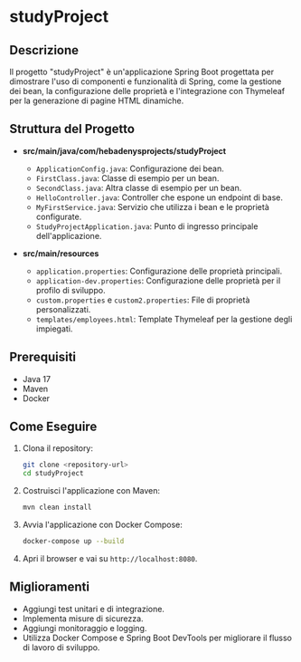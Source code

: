 # studyProject

## Descrizione
Il progetto "studyProject" è un'applicazione Spring Boot progettata per dimostrare l'uso di componenti e funzionalità di Spring, come la gestione dei bean, la configurazione delle proprietà e l'integrazione con Thymeleaf per la generazione di pagine HTML dinamiche.

## Struttura del Progetto

- **src/main/java/com/hebadenysprojects/studyProject**
  - `ApplicationConfig.java`: Configurazione dei bean.
  - `FirstClass.java`: Classe di esempio per un bean.
  - `SecondClass.java`: Altra classe di esempio per un bean.
  - `HelloController.java`: Controller che espone un endpoint di base.
  - `MyFirstService.java`: Servizio che utilizza i bean e le proprietà configurate.
  - `StudyProjectApplication.java`: Punto di ingresso principale dell'applicazione.

- **src/main/resources**
  - `application.properties`: Configurazione delle proprietà principali.
  - `application-dev.properties`: Configurazione delle proprietà per il profilo di sviluppo.
  - `custom.properties` e `custom2.properties`: File di proprietà personalizzati.
  - `templates/employees.html`: Template Thymeleaf per la gestione degli impiegati.

## Prerequisiti

- Java 17
- Maven
- Docker

## Come Eseguire

1. Clona il repository:
    ```sh
    git clone <repository-url>
    cd studyProject
    ```

2. Costruisci l'applicazione con Maven:
    ```sh
    mvn clean install
    ```

3. Avvia l'applicazione con Docker Compose:
    ```sh
    docker-compose up --build
    ```

4. Apri il browser e vai su `http://localhost:8080`.

## Miglioramenti

- Aggiungi test unitari e di integrazione.
- Implementa misure di sicurezza.
- Aggiungi monitoraggio e logging.
- Utilizza Docker Compose e Spring Boot DevTools per migliorare il flusso di lavoro di sviluppo.
